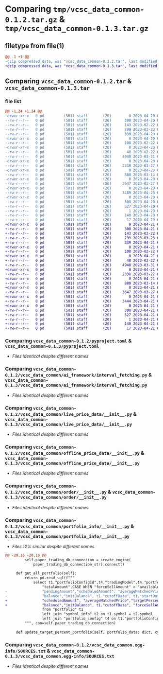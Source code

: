 # Comparing `tmp/vcsc_data_common-0.1.2.tar.gz` & `tmp/vcsc_data_common-0.1.3.tar.gz`

## filetype from file(1)

```diff
@@ -1 +1 @@
-gzip compressed data, was "vcsc_data_common-0.1.2.tar", last modified: Thu Apr 20 08:29:02 2023, max compression
+gzip compressed data, was "vcsc_data_common-0.1.3.tar", last modified: Fri Apr 21 06:19:37 2023, max compression
```

## Comparing `vcsc_data_common-0.1.2.tar` & `vcsc_data_common-0.1.3.tar`

### file list

```diff
@@ -1,24 +1,24 @@
-drwxr-xr-x   0 pd         (501) staff       (20)        0 2023-04-20 08:29:02.032338 vcsc_data_common-0.1.2/
--rw-r--r--   0 pd         (501) staff       (20)      300 2023-04-20 08:29:02.032421 vcsc_data_common-0.1.2/PKG-INFO
--rw-r--r--   0 pd         (501) staff       (20)      143 2023-02-22 09:16:04.000000 vcsc_data_common-0.1.2/README.md
--rw-r--r--   0 pd         (501) staff       (20)      799 2023-03-23 03:54:32.000000 vcsc_data_common-0.1.2/pyproject.toml
--rw-r--r--   0 pd         (501) staff       (20)      339 2023-04-20 08:29:02.032731 vcsc_data_common-0.1.2/setup.cfg
-drwxr-xr-x   0 pd         (501) staff       (20)        0 2023-04-20 08:29:02.029652 vcsc_data_common-0.1.2/vcsc_data_common/
--rw-r--r--   0 pd         (501) staff       (20)      108 2023-02-22 09:07:01.000000 vcsc_data_common-0.1.2/vcsc_data_common/__init__.py
-drwxr-xr-x   0 pd         (501) staff       (20)        0 2023-04-20 08:29:02.030977 vcsc_data_common-0.1.2/vcsc_data_common/ai_framework/
--rw-r--r--   0 pd         (501) staff       (20)       48 2023-02-22 09:02:01.000000 vcsc_data_common-0.1.2/vcsc_data_common/ai_framework/__init__.py
--rw-r--r--   0 pd         (501) staff       (20)     4948 2023-03-31 09:44:29.000000 vcsc_data_common-0.1.2/vcsc_data_common/ai_framework/interval_fetching.py
-drwxr-xr-x   0 pd         (501) staff       (20)        0 2023-04-20 08:29:02.031302 vcsc_data_common-0.1.2/vcsc_data_common/live_price_data/
--rw-r--r--   0 pd         (501) staff       (20)     2338 2023-03-27 04:16:56.000000 vcsc_data_common-0.1.2/vcsc_data_common/live_price_data/__init__.py
-drwxr-xr-x   0 pd         (501) staff       (20)        0 2023-04-20 08:29:02.031560 vcsc_data_common-0.1.2/vcsc_data_common/offline_price_data/
--rw-r--r--   0 pd         (501) staff       (20)      880 2023-03-14 02:58:59.000000 vcsc_data_common-0.1.2/vcsc_data_common/offline_price_data/__init__.py
-drwxr-xr-x   0 pd         (501) staff       (20)        0 2023-04-20 08:29:02.031823 vcsc_data_common-0.1.2/vcsc_data_common/order/
--rw-r--r--   0 pd         (501) staff       (20)     3647 2023-03-27 04:29:07.000000 vcsc_data_common-0.1.2/vcsc_data_common/order/__init__.py
-drwxr-xr-x   0 pd         (501) staff       (20)        0 2023-04-20 08:29:02.032096 vcsc_data_common-0.1.2/vcsc_data_common/portfolio_info/
--rw-r--r--   0 pd         (501) staff       (20)     3489 2023-04-20 08:27:30.000000 vcsc_data_common-0.1.2/vcsc_data_common/portfolio_info/__init__.py
-drwxr-xr-x   0 pd         (501) staff       (20)        0 2023-04-20 08:29:02.030536 vcsc_data_common-0.1.2/vcsc_data_common.egg-info/
--rw-r--r--   0 pd         (501) staff       (20)      300 2023-04-20 08:29:02.000000 vcsc_data_common-0.1.2/vcsc_data_common.egg-info/PKG-INFO
--rw-r--r--   0 pd         (501) staff       (20)      527 2023-04-20 08:29:02.000000 vcsc_data_common-0.1.2/vcsc_data_common.egg-info/SOURCES.txt
--rw-r--r--   0 pd         (501) staff       (20)        1 2023-04-20 08:29:02.000000 vcsc_data_common-0.1.2/vcsc_data_common.egg-info/dependency_links.txt
--rw-r--r--   0 pd         (501) staff       (20)      140 2023-04-20 08:29:02.000000 vcsc_data_common-0.1.2/vcsc_data_common.egg-info/requires.txt
--rw-r--r--   0 pd         (501) staff       (20)       17 2023-04-20 08:29:02.000000 vcsc_data_common-0.1.2/vcsc_data_common.egg-info/top_level.txt
+drwxr-xr-x   0 pd         (501) staff       (20)        0 2023-04-21 06:19:37.871372 vcsc_data_common-0.1.3/
+-rw-r--r--   0 pd         (501) staff       (20)      300 2023-04-21 06:19:37.871454 vcsc_data_common-0.1.3/PKG-INFO
+-rw-r--r--   0 pd         (501) staff       (20)      143 2023-02-22 09:16:04.000000 vcsc_data_common-0.1.3/README.md
+-rw-r--r--   0 pd         (501) staff       (20)      799 2023-03-23 03:54:32.000000 vcsc_data_common-0.1.3/pyproject.toml
+-rw-r--r--   0 pd         (501) staff       (20)      339 2023-04-21 06:19:37.871878 vcsc_data_common-0.1.3/setup.cfg
+drwxr-xr-x   0 pd         (501) staff       (20)        0 2023-04-21 06:19:37.868498 vcsc_data_common-0.1.3/vcsc_data_common/
+-rw-r--r--   0 pd         (501) staff       (20)      108 2023-02-22 09:07:01.000000 vcsc_data_common-0.1.3/vcsc_data_common/__init__.py
+drwxr-xr-x   0 pd         (501) staff       (20)        0 2023-04-21 06:19:37.869877 vcsc_data_common-0.1.3/vcsc_data_common/ai_framework/
+-rw-r--r--   0 pd         (501) staff       (20)       48 2023-02-22 09:02:01.000000 vcsc_data_common-0.1.3/vcsc_data_common/ai_framework/__init__.py
+-rw-r--r--   0 pd         (501) staff       (20)     4948 2023-03-31 09:44:29.000000 vcsc_data_common-0.1.3/vcsc_data_common/ai_framework/interval_fetching.py
+drwxr-xr-x   0 pd         (501) staff       (20)        0 2023-04-21 06:19:37.870214 vcsc_data_common-0.1.3/vcsc_data_common/live_price_data/
+-rw-r--r--   0 pd         (501) staff       (20)     2338 2023-03-27 04:16:56.000000 vcsc_data_common-0.1.3/vcsc_data_common/live_price_data/__init__.py
+drwxr-xr-x   0 pd         (501) staff       (20)        0 2023-04-21 06:19:37.870542 vcsc_data_common-0.1.3/vcsc_data_common/offline_price_data/
+-rw-r--r--   0 pd         (501) staff       (20)      880 2023-03-14 02:58:59.000000 vcsc_data_common-0.1.3/vcsc_data_common/offline_price_data/__init__.py
+drwxr-xr-x   0 pd         (501) staff       (20)        0 2023-04-21 06:19:37.870813 vcsc_data_common-0.1.3/vcsc_data_common/order/
+-rw-r--r--   0 pd         (501) staff       (20)     3647 2023-03-27 04:29:07.000000 vcsc_data_common-0.1.3/vcsc_data_common/order/__init__.py
+drwxr-xr-x   0 pd         (501) staff       (20)        0 2023-04-21 06:19:37.871112 vcsc_data_common-0.1.3/vcsc_data_common/portfolio_info/
+-rw-r--r--   0 pd         (501) staff       (20)     3444 2023-04-21 06:19:05.000000 vcsc_data_common-0.1.3/vcsc_data_common/portfolio_info/__init__.py
+drwxr-xr-x   0 pd         (501) staff       (20)        0 2023-04-21 06:19:37.869268 vcsc_data_common-0.1.3/vcsc_data_common.egg-info/
+-rw-r--r--   0 pd         (501) staff       (20)      300 2023-04-21 06:19:37.000000 vcsc_data_common-0.1.3/vcsc_data_common.egg-info/PKG-INFO
+-rw-r--r--   0 pd         (501) staff       (20)      527 2023-04-21 06:19:37.000000 vcsc_data_common-0.1.3/vcsc_data_common.egg-info/SOURCES.txt
+-rw-r--r--   0 pd         (501) staff       (20)        1 2023-04-21 06:19:37.000000 vcsc_data_common-0.1.3/vcsc_data_common.egg-info/dependency_links.txt
+-rw-r--r--   0 pd         (501) staff       (20)      140 2023-04-21 06:19:37.000000 vcsc_data_common-0.1.3/vcsc_data_common.egg-info/requires.txt
+-rw-r--r--   0 pd         (501) staff       (20)       17 2023-04-21 06:19:37.000000 vcsc_data_common-0.1.3/vcsc_data_common.egg-info/top_level.txt
```

### Comparing `vcsc_data_common-0.1.2/pyproject.toml` & `vcsc_data_common-0.1.3/pyproject.toml`

 * *Files identical despite different names*

### Comparing `vcsc_data_common-0.1.2/vcsc_data_common/ai_framework/interval_fetching.py` & `vcsc_data_common-0.1.3/vcsc_data_common/ai_framework/interval_fetching.py`

 * *Files identical despite different names*

### Comparing `vcsc_data_common-0.1.2/vcsc_data_common/live_price_data/__init__.py` & `vcsc_data_common-0.1.3/vcsc_data_common/live_price_data/__init__.py`

 * *Files identical despite different names*

### Comparing `vcsc_data_common-0.1.2/vcsc_data_common/offline_price_data/__init__.py` & `vcsc_data_common-0.1.3/vcsc_data_common/offline_price_data/__init__.py`

 * *Files identical despite different names*

### Comparing `vcsc_data_common-0.1.2/vcsc_data_common/order/__init__.py` & `vcsc_data_common-0.1.3/vcsc_data_common/order/__init__.py`

 * *Files identical despite different names*

### Comparing `vcsc_data_common-0.1.2/vcsc_data_common/portfolio_info/__init__.py` & `vcsc_data_common-0.1.3/vcsc_data_common/portfolio_info/__init__.py`

 * *Files 12% similar despite different names*

```diff
@@ -20,16 +20,16 @@
         self.paper_trading_db_connection = create_engine(
             paper_trading_db_connection_str).connect()
 
     def get_all_portfolio(self):
         return pd.read_sql(f""" 
             select t1."portfolioConfigId",t4."tradingModel",t4."portfolioModel",t1.username,t1.symbol,COALESCE("latestMatchPrice",0) as "latestMatchPrice",
                 "totalAmount",CASE WHEN "forceSellAmount" > "availableAmount" THEN 0 ELSE "availableAmount" - "forceSellAmount"  END as "availableAmount",
-                "pendingAmount","scheduledAmount", "averageMatchedPrice","targetPercent",
-                "balance","initBalance", t1."cutoffDate", t1."startDate",t1."endDate", "forceSellAmount" , t1."portfolioType"
+                "scheduledAmount", "averageMatchedPrice","targetPercent",
+                "balance","initBalance", t1."cutoffDate", "forceSellAmount" , t1."portfolioType"
                 from "portfolio" t1
                 left join "symbol_info" t2 on t1.symbol = t2.symbol
                 left join "portfolio_config" t4 on t1."portfolioConfigId" = t4.id
         """, con=self.paper_trading_db_connection)
 
     def update_target_percent_portfolio(self, portfolio_data: dict, cycle_length: int, portfolioModel: int):
```

### Comparing `vcsc_data_common-0.1.2/vcsc_data_common.egg-info/SOURCES.txt` & `vcsc_data_common-0.1.3/vcsc_data_common.egg-info/SOURCES.txt`

 * *Files identical despite different names*

